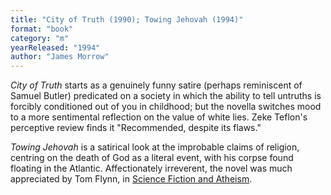 ```yaml
---
title: "City of Truth (1990); Towing Jehovah (1994)"
format: "book"
category: "m"
yearReleased: "1994"
author: "James Morrow"
---
```

_City of Truth_ starts as a genuinely funny satire (perhaps reminiscent of Samuel Butler) predicated on a society in which the ability to tell untruths is forcibly conditioned out of you in childhood; but the novella switches mood to a more sentimental reflection on the value of white lies. Zeke Teflon's perceptive review finds it "Recommended, despite its flaws."

_Towing Jehovah_ is a satirical look at the improbable claims of religion,  centring on the death of God as a literal event, with his corpse found floating  in the Atlantic. Affectionately irreverent, the novel was much appreciated by Tom Flynn, in <a href="http://www.pointofinquiry.org/tom_flynn_-_science_fiction_and_atheism/"> Science Fiction and Atheism</a>. 
 
